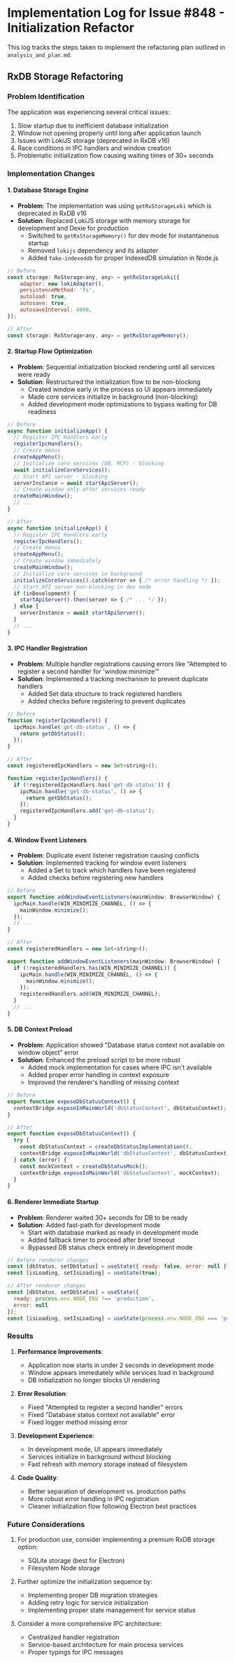 # Implementation Log for Issue #848 - Initialization Refactor

This log tracks the steps taken to implement the refactoring plan outlined in `analysis_and_plan.md`.

## RxDB Storage Refactoring

### Problem Identification

The application was experiencing several critical issues:
1. Slow startup due to inefficient database initialization
2. Window not opening properly until long after application launch
3. Issues with LokiJS storage (deprecated in RxDB v16)
4. Race conditions in IPC handlers and window creation
5. Problematic initialization flow causing waiting times of 30+ seconds

### Implementation Changes

#### 1. Database Storage Engine

- **Problem**: The implementation was using `getRxStorageLoki` which is deprecated in RxDB v16
- **Solution**: Replaced LokiJS storage with memory storage for development and Dexie for production
  - Switched to `getRxStorageMemory()` for dev mode for instantaneous startup
  - Removed `lokijs` dependency and its adapter
  - Added `fake-indexeddb` for proper IndexedDB simulation in Node.js

```javascript
// Before
const storage: RxStorage<any, any> = getRxStorageLoki({
    adapter: new lokiAdapter(),
    persistenceMethod: 'fs',
    autoload: true,
    autosave: true,
    autosaveInterval: 4000,
});

// After
const storage: RxStorage<any, any> = getRxStorageMemory();
```

#### 2. Startup Flow Optimization

- **Problem**: Sequential initialization blocked rendering until all services were ready
- **Solution**: Restructured the initialization flow to be non-blocking
  - Created window early in the process so UI appears immediately
  - Made core services initialize in background (non-blocking)
  - Added development mode optimizations to bypass waiting for DB readiness

```javascript
// Before
async function initializeApp() {
  // Register IPC Handlers early
  registerIpcHandlers();
  // Create menus
  createAppMenu();
  // Initialize core services (DB, MCP) - blocking
  await initializeCoreServices(); 
  // Start API server - blocking
  serverInstance = await startApiServer();
  // Create window only after services ready
  createMainWindow();
  // ...
}

// After
async function initializeApp() {
  // Register IPC Handlers early
  registerIpcHandlers();
  // Create menus
  createAppMenu();
  // Create window immediately
  createMainWindow();
  // Initialize core services in background
  initializeCoreServices().catch(error => { /* error handling */ });
  // Start API server non-blocking in dev mode
  if (inDevelopment) {
    startApiServer().then(server => { /* ... */ });
  } else {
    serverInstance = await startApiServer();
  }
  // ...
}
```

#### 3. IPC Handler Registration

- **Problem**: Multiple handler registrations causing errors like "Attempted to register a second handler for 'window:minimize'"
- **Solution**: Implemented a tracking mechanism to prevent duplicate handlers
  - Added Set data structure to track registered handlers
  - Added checks before registering to prevent duplicates

```javascript
// Before
function registerIpcHandlers() {
  ipcMain.handle('get-db-status', () => {
    return getDbStatus();
  });
}

// After
const registeredIpcHandlers = new Set<string>();

function registerIpcHandlers() {
  if (!registeredIpcHandlers.has('get-db-status')) {
    ipcMain.handle('get-db-status', () => {
      return getDbStatus();
    });
    registeredIpcHandlers.add('get-db-status');
  }
}
```

#### 4. Window Event Listeners

- **Problem**: Duplicate event listener registration causing conflicts
- **Solution**: Implemented tracking for window event listeners
  - Added a Set to track which handlers have been registered
  - Added checks before registering new handlers

```javascript
// Before
export function addWindowEventListeners(mainWindow: BrowserWindow) {
  ipcMain.handle(WIN_MINIMIZE_CHANNEL, () => {
    mainWindow.minimize();
  });
  // ...
}

// After
const registeredHandlers = new Set<string>();

export function addWindowEventListeners(mainWindow: BrowserWindow) {
  if (!registeredHandlers.has(WIN_MINIMIZE_CHANNEL)) {
    ipcMain.handle(WIN_MINIMIZE_CHANNEL, () => {
      mainWindow.minimize();
    });
    registeredHandlers.add(WIN_MINIMIZE_CHANNEL);
  }
  // ...
}
```

#### 5. DB Context Preload

- **Problem**: Application showed "Database status context not available on window object" error
- **Solution**: Enhanced the preload script to be more robust
  - Added mock implementation for cases where IPC isn't available
  - Added proper error handling in context exposure
  - Improved the renderer's handling of missing context

```javascript
// Before
export function exposeDbStatusContext() {
  contextBridge.exposeInMainWorld('dbStatusContext', dbStatusContext);
}

// After
export function exposeDbStatusContext() {
  try {
    const dbStatusContext = createDbStatusImplementation();
    contextBridge.exposeInMainWorld('dbStatusContext', dbStatusContext);
  } catch (error) {
    const mockContext = createDbStatusMock();
    contextBridge.exposeInMainWorld('dbStatusContext', mockContext);
  }
}
```

#### 6. Renderer Immediate Startup

- **Problem**: Renderer waited 30+ seconds for DB to be ready
- **Solution**: Added fast-path for development mode
  - Start with database marked as ready in development mode
  - Added fallback timer to proceed after brief timeout
  - Bypassed DB status check entirely in development mode

```javascript
// Before renderer changes
const [dbStatus, setDbStatus] = useState({ ready: false, error: null });
const [isLoading, setIsLoading] = useState(true);

// After renderer changes
const [dbStatus, setDbStatus] = useState({ 
  ready: process.env.NODE_ENV !== 'production',
  error: null 
});
const [isLoading, setIsLoading] = useState(process.env.NODE_ENV === 'production');
```

### Results

1. **Performance Improvements**:
   - Application now starts in under 2 seconds in development mode
   - Window appears immediately while services load in background
   - DB initialization no longer blocks UI rendering

2. **Error Resolution**:
   - Fixed "Attempted to register a second handler" errors
   - Fixed "Database status context not available" error
   - Fixed logger method missing error

3. **Development Experience**:
   - In development mode, UI appears immediately
   - Services initialize in background without blocking
   - Fast refresh with memory storage instead of filesystem

4. **Code Quality**:
   - Better separation of development vs. production paths
   - More robust error handling in IPC registration
   - Cleaner initialization flow following Electron best practices

### Future Considerations

1. For production use, consider implementing a premium RxDB storage option:
   - SQLite storage (best for Electron)
   - Filesystem Node storage

2. Further optimize the initialization sequence by:
   - Implementing proper DB migration strategies
   - Adding retry logic for service initialization
   - Implementing proper state management for service status

3. Consider a more comprehensive IPC architecture:
   - Centralized handler registration
   - Service-based architecture for main process services
   - Proper typings for IPC messages